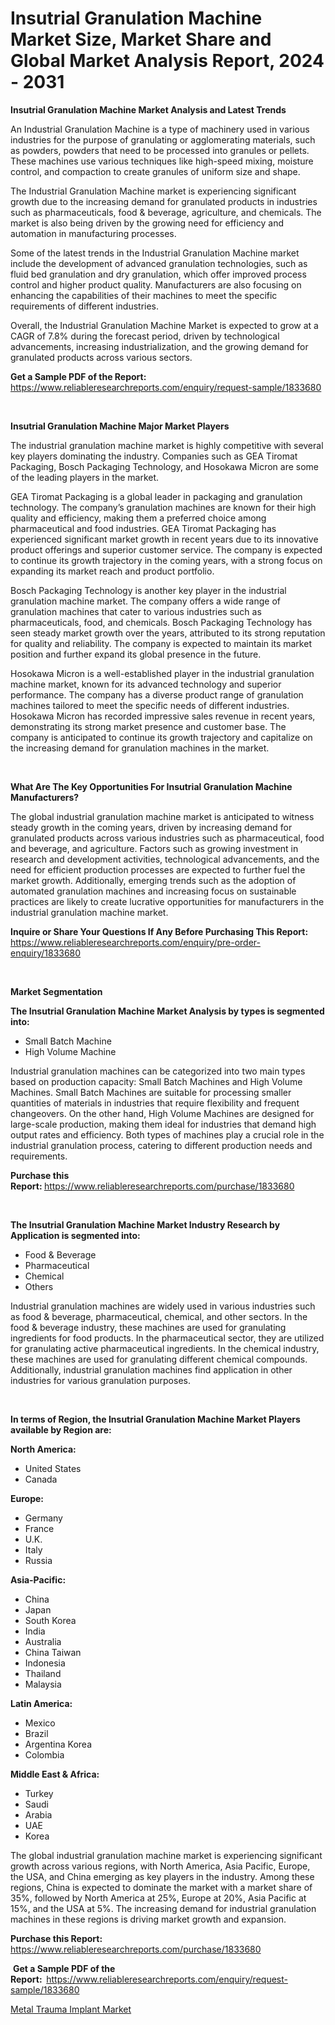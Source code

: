 <p><h1>Insutrial Granulation Machine Market Size, Market Share and Global Market Analysis Report, 2024 - 2031</h1></p><p><strong>Insutrial Granulation Machine Market Analysis and Latest Trends</strong></p>
<p><p>An Industrial Granulation Machine is a type of machinery used in various industries for the purpose of granulating or agglomerating materials, such as powders, powders that need to be processed into granules or pellets. These machines use various techniques like high-speed mixing, moisture control, and compaction to create granules of uniform size and shape.</p><p>The Industrial Granulation Machine market is experiencing significant growth due to the increasing demand for granulated products in industries such as pharmaceuticals, food & beverage, agriculture, and chemicals. The market is also being driven by the growing need for efficiency and automation in manufacturing processes.</p><p>Some of the latest trends in the Industrial Granulation Machine market include the development of advanced granulation technologies, such as fluid bed granulation and dry granulation, which offer improved process control and higher product quality. Manufacturers are also focusing on enhancing the capabilities of their machines to meet the specific requirements of different industries.</p><p>Overall, the Industrial Granulation Machine Market is expected to grow at a CAGR of 7.8% during the forecast period, driven by technological advancements, increasing industrialization, and the growing demand for granulated products across various sectors.</p></p>
<p><strong>Get a Sample PDF of the Report:&nbsp;</strong> <a href="https://www.reliableresearchreports.com/enquiry/request-sample/1833680">https://www.reliableresearchreports.com/enquiry/request-sample/1833680</a></p>
<p>&nbsp;</p>
<p><strong>Insutrial Granulation Machine Major Market Players</strong></p>
<p><p>The industrial granulation machine market is highly competitive with several key players dominating the industry. Companies such as GEA Tiromat Packaging, Bosch Packaging Technology, and Hosokawa Micron are some of the leading players in the market.</p><p>GEA Tiromat Packaging is a global leader in packaging and granulation technology. The company’s granulation machines are known for their high quality and efficiency, making them a preferred choice among pharmaceutical and food industries. GEA Tiromat Packaging has experienced significant market growth in recent years due to its innovative product offerings and superior customer service. The company is expected to continue its growth trajectory in the coming years, with a strong focus on expanding its market reach and product portfolio.</p><p>Bosch Packaging Technology is another key player in the industrial granulation machine market. The company offers a wide range of granulation machines that cater to various industries such as pharmaceuticals, food, and chemicals. Bosch Packaging Technology has seen steady market growth over the years, attributed to its strong reputation for quality and reliability. The company is expected to maintain its market position and further expand its global presence in the future.</p><p>Hosokawa Micron is a well-established player in the industrial granulation machine market, known for its advanced technology and superior performance. The company has a diverse product range of granulation machines tailored to meet the specific needs of different industries. Hosokawa Micron has recorded impressive sales revenue in recent years, demonstrating its strong market presence and customer base. The company is anticipated to continue its growth trajectory and capitalize on the increasing demand for granulation machines in the market.</p></p>
<p>&nbsp;</p>
<p><strong>What Are The Key Opportunities For Insutrial Granulation Machine Manufacturers?</strong></p>
<p><p>The global industrial granulation machine market is anticipated to witness steady growth in the coming years, driven by increasing demand for granulated products across various industries such as pharmaceutical, food and beverage, and agriculture. Factors such as growing investment in research and development activities, technological advancements, and the need for efficient production processes are expected to further fuel the market growth. Additionally, emerging trends such as the adoption of automated granulation machines and increasing focus on sustainable practices are likely to create lucrative opportunities for manufacturers in the industrial granulation machine market.</p></p>
<p><strong>Inquire or Share Your Questions If Any Before Purchasing This Report:</strong> <a href="https://www.reliableresearchreports.com/enquiry/pre-order-enquiry/1833680">https://www.reliableresearchreports.com/enquiry/pre-order-enquiry/1833680</a></p>
<p>&nbsp;</p>
<p><strong>Market Segmentation</strong></p>
<p><strong>The Insutrial Granulation Machine Market Analysis by types is segmented into:</strong></p>
<p><ul><li>Small Batch Machine</li><li>High Volume Machine</li></ul></p>
<p><p>Industrial granulation machines can be categorized into two main types based on production capacity: Small Batch Machines and High Volume Machines. Small Batch Machines are suitable for processing smaller quantities of materials in industries that require flexibility and frequent changeovers. On the other hand, High Volume Machines are designed for large-scale production, making them ideal for industries that demand high output rates and efficiency. Both types of machines play a crucial role in the industrial granulation process, catering to different production needs and requirements.</p></p>
<p><strong>Purchase this Report:&nbsp;</strong><a href="https://www.reliableresearchreports.com/purchase/1833680">https://www.reliableresearchreports.com/purchase/1833680</a></p>
<p>&nbsp;</p>
<p><strong>The Insutrial Granulation Machine Market Industry Research by Application is segmented into:</strong></p>
<p><ul><li>Food & Beverage</li><li>Pharmaceutical</li><li>Chemical</li><li>Others</li></ul></p>
<p><p>Industrial granulation machines are widely used in various industries such as food & beverage, pharmaceutical, chemical, and other sectors. In the food & beverage industry, these machines are used for granulating ingredients for food products. In the pharmaceutical sector, they are utilized for granulating active pharmaceutical ingredients. In the chemical industry, these machines are used for granulating different chemical compounds. Additionally, industrial granulation machines find application in other industries for various granulation purposes.</p></p>
<p>&nbsp;</p>
<p><strong>In terms of Region, the Insutrial Granulation Machine Market Players available by Region are:</strong></p>
<p>
    <p> <strong> North America: </strong>
        <ul>
            <li>United States</li>
            <li>Canada</li>
        </ul>
        </p> 
    <p> <strong> Europe: </strong>
        <ul>
            <li>Germany</li>
            <li>France</li>
            <li>U.K.</li>
            <li>Italy</li>
            <li>Russia</li>
        </ul>
        </p> 
    <p> <strong> Asia-Pacific: </strong>
        <ul>
            <li>China</li>
            <li>Japan</li>
            <li>South Korea</li>
            <li>India</li>
            <li>Australia</li>
            <li>China Taiwan</li>
            <li>Indonesia</li>
            <li>Thailand</li>
            <li>Malaysia</li>
        </ul>
        </p> 
    <p> <strong> Latin America: </strong>
        <ul>
            <li>Mexico</li>
            <li>Brazil</li>
            <li>Argentina Korea</li>
            <li>Colombia</li>
        </ul>
        </p> 
    <p> <strong> Middle East & Africa: </strong>
        <ul>
            <li>Turkey</li>
            <li>Saudi</li>
            <li>Arabia</li>
            <li>UAE</li>
            <li>Korea</li>
        </ul>
    </p>
    </p>
<p><p>The global industrial granulation machine market is experiencing significant growth across various regions, with North America, Asia Pacific, Europe, the USA, and China emerging as key players in the industry. Among these regions, China is expected to dominate the market with a market share of 35%, followed by North America at 25%, Europe at 20%, Asia Pacific at 15%, and the USA at 5%. The increasing demand for industrial granulation machines in these regions is driving market growth and expansion.</p></p>
<p><strong>Purchase this Report: </strong><a href="https://www.reliableresearchreports.com/purchase/1833680">https://www.reliableresearchreports.com/purchase/1833680</a></p>
<p>&nbsp;<strong>Get a Sample PDF of the Report:&nbsp;&nbsp;</strong><a href="https://www.reliableresearchreports.com/enquiry/request-sample/1833680">https://www.reliableresearchreports.com/enquiry/request-sample/1833680</a></p>
<p><strong></strong></p>
<p><p><a href="https://github.com/singletonthaxterkelliehr2df/Market-Research-Report-List-1/blob/main/metal-trauma-implant-market.md">Metal Trauma Implant Market</a></p></p>